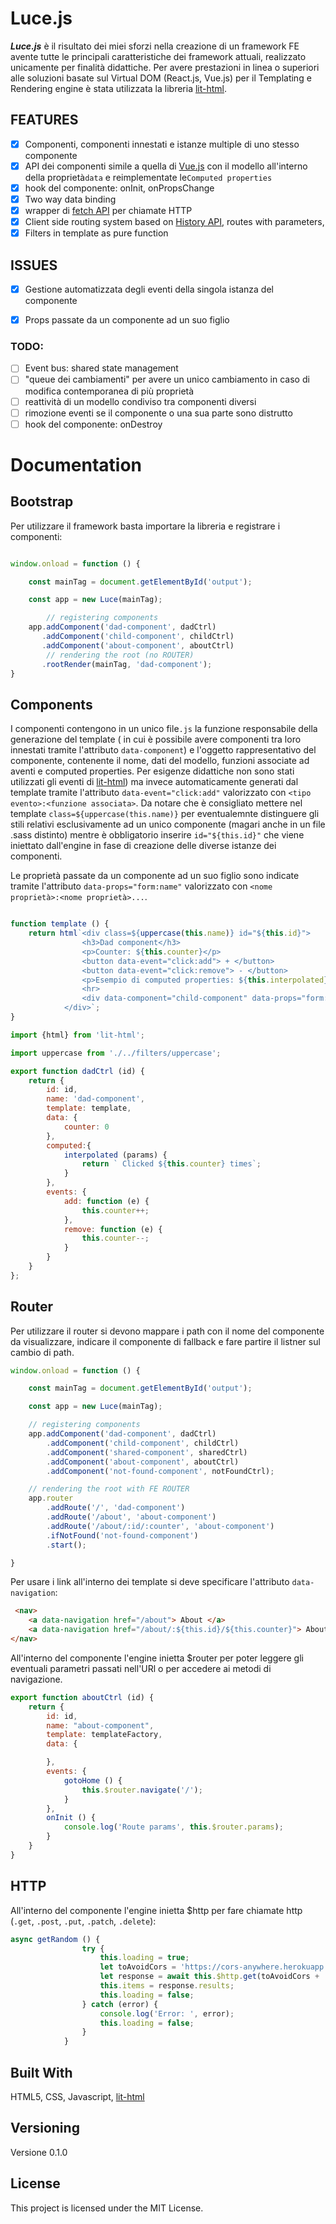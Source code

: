 # Luce.js

***Luce.js*** è il risultato dei miei sforzi nella creazione di un framework FE avente tutte le principali caratteristiche dei framework attuali, realizzato unicamente per finalità didattiche. Per avere prestazioni in linea o superiori alle soluzioni basate sul Virtual DOM (React.js, Vue.js) per il Templating e Rendering engine è stata utilizzata la libreria [lit-html](https://github.com/polymer/lit-html).

## FEATURES
- [x] Componenti, componenti  innestati e istanze multiple di uno stesso componente
- [x] API dei componenti simile a quella di [Vue.js](https://vuejs.org) con il modello all'interno della proprietà```data``` e reimplementate le```Computed properties```
- [x] hook del componente: onInit, onPropsChange
- [x] Two way data binding  
- [x] wrapper di [fetch API](https://github.com/github/fetch) per chiamate HTTP
- [x] Client side routing system based on [History API](https://developer.mozilla.org/en-US/docs/Web/API/History), routes with parameters, 
- [x] Filters in template as pure function

## ISSUES
- [x] Gestione automatizzata degli eventi della singola istanza del componente
- [x] Props passate da un componente ad un suo figlio


### TODO:
- [ ] Event bus: shared state management
- [ ] "queue dei cambiamenti" per avere un unico cambiamento in caso di modifica contemporanea di più proprietà 
- [ ] reattività di un modello condiviso tra componenti diversi
- [ ] rimozione eventi se il componente o una sua parte sono distrutto
- [ ] hook del componente: onDestroy

# Documentation

## Bootstrap

Per utilizzare il framework basta importare la libreria e registrare i componenti:
```javascript

window.onload = function () {

    const mainTag = document.getElementById('output');

    const app = new Luce(mainTag);

        // registering components
    app.addComponent('dad-component', dadCtrl)
       .addComponent('child-component', childCtrl)
       .addComponent('about-component', aboutCtrl)
        // rendering the root (no ROUTER)
       .rootRender(mainTag, 'dad-component');
}
```

## Components

I componenti contengono in un unico file```.js``` la funzione responsabile della generazione del template ( in cui è possibile avere componenti tra loro innestati tramite l'attributo ```data-component```) e l'oggetto rappresentativo del componente, contenente il nome, dati del modello, funzioni associate ad aventi e computed properties. Per esigenze didattiche non sono stati utilizzati gli eventi di [lit-html](https://github.com/polymer/lit-html)) ma invece automaticamente generati dal template tramite l'attributo ```data-event="click:add"``` valorizzato con ```<tipo evento>:<funzione associata>```. Da notare che è consigliato mettere nel template ```class=${uppercase(this.name)}``` per eventualemnte distinguere gli stili  relativi esclusivamente ad un unico componente (magari anche in un file .sass distinto) mentre è obbligatorio inserire ```id="${this.id}"``` che viene iniettato dall'engine in fase di creazione delle diverse istanze dei componenti.

Le proprietà passate da un componente ad un suo figlio sono indicate tramite l'attributo ```data-props="form:name"``` valorizzato con ```<nome proprietà>:<nome proprietà>...```. 

```javascript

function template () {
    return html`<div class=${uppercase(this.name)} id="${this.id}">
                <h3>Dad component</h3>  
                <p>Counter: ${this.counter}</p>
                <button data-event="click:add"> + </button>
                <button data-event="click:remove"> - </button>
                <p>Esempio di computed properties: ${this.interpolated}</p>
                <hr> 
                <div data-component="child-component" data-props="form:name"></div>
            </div>`;
}

import {html} from 'lit-html';

import uppercase from './../filters/uppercase';

export function dadCtrl (id) {
    return {
        id: id,
        name: 'dad-component',
        template: template,
        data: {
            counter: 0
        },
        computed:{
            interpolated (params) {
                return ` Clicked ${this.counter} times`;
            }
        },
        events: {
            add: function (e) {
                this.counter++;
            },
            remove: function (e) {
                this.counter--;
            }
        }
    }
};
```

## Router
Per utilizzare il router si devono mappare i path con il nome del componente da visualizzare, indicare il componente di fallback e fare partire il listner sul cambio di path.
```javascript
window.onload = function () {

    const mainTag = document.getElementById('output');

    const app = new Luce(mainTag);

    // registering components
    app.addComponent('dad-component', dadCtrl)
        .addComponent('child-component', childCtrl)
        .addComponent('shared-component', sharedCtrl)
        .addComponent('about-component', aboutCtrl)
        .addComponent('not-found-component', notFoundCtrl);

    // rendering the root with FE ROUTER
    app.router
        .addRoute('/', 'dad-component')
        .addRoute('/about', 'about-component')
        .addRoute('/about/:id/:counter', 'about-component')
        .ifNotFound('not-found-component')
        .start();

}
```

Per usare i link all'interno dei template si deve specificare l'attributo ```data-navigation```:
```html
 <nav>
    <a data-navigation href="/about"> About </a>
    <a data-navigation href="/about/:${this.id}/${this.counter}"> About "with params"</a>
</nav>
```
All'interno del componente l'engine inietta $router per poter leggere gli eventuali parametri passati nell'URl o per accedere ai metodi di navigazione.
```javascript
export function aboutCtrl (id) {
    return {
        id: id,
        name: "about-component",
        template: templateFactory,
        data: {

        },
        events: {
            gotoHome () {
                this.$router.navigate('/');
            }
        },
        onInit () {
            console.log('Route params', this.$router.params);
        }
    }
}
```

## HTTP
All'interno del componente l'engine inietta $http per fare chiamate http (```.get```, ```.post```, ```.put```, ```.patch```, ```.delete```):
```javascript
async getRandom () {
                try {
                    this.loading = true;
                    let toAvoidCors = 'https://cors-anywhere.herokuapp.com';
                    let response = await this.$http.get(toAvoidCors + '/https://swapi.co/api/people');
                    this.items = response.results;
                    this.loading = false;
                } catch (error) {
                    console.log('Error: ', error);
                    this.loading = false;
                }
            }
```

## Built With

HTML5, CSS, Javascript, [lit-html](https://github.com/polymer/lit-html)

## Versioning

Versione 0.1.0

## License

This project is licensed under the MIT License.






